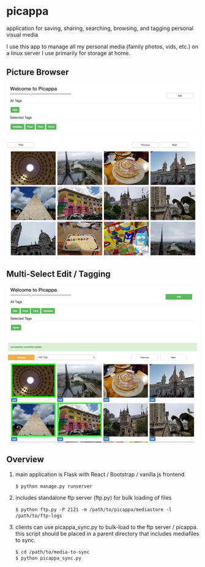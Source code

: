 # picappa
application for saving, sharing, searching, browsing, and tagging personal visual media

I use this app to manage all my personal media (family photos, vids, etc.) on a linux server I use primarily for storage at home.

## Picture Browser
![View Pictures](/images/picviewer.jpg "View Pictures")

## Multi-Select Edit / Tagging
![Mutli Tagging](/images/tagger.jpg "Tag Pictures")

## Overview

1. main application is Flask with React / Bootstrap / vanilla js frontend

    ```
    $ python manage.py runserver
    ```
1. includes standalone ftp server (ftp.py) for bulk loading of files

    ```
    $ python ftp.py -P 2121 -m /path/to/picappa/mediastore -l /path/to/ftp-logs
    ```
1. clients can use picappa\_sync.py to bulk-load to the ftp server / picappa. this script should be placed in a parent directory that includes mediafiles to sync.

    ```
    $ cd /path/to/media-to-sync
    $ python picappa_sync.py
    ```
